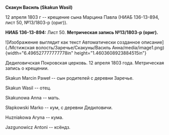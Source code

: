 **Скакун Василь (Skakun Wasil)**

12 апреля 1803 г -- крещение сына Марцина Павла (НИАБ 136-13-894, лист
50, №13/1803-р (ориг)).

**НИАБ 136-13-894:** Лист 50. **Метрическая запись №13/1803-р (ориг).**

![Изображение выглядит как текст Автоматически созданное
описание](./Мстижская волость/Заречье/Скакуны/Василь Анна/media/image1.png){width="6.496527777777778in"
height="1.4603608923884515in"}

Дедиловичская Покровская церковь. 12 апреля 1803 года. Метрическая
запись о крещении.

Skakun Marcin Paweł -- сын родителей с деревни Заречье.

Skakun Wasil -- отец.

Skakunowa Anna -- мать.

Słapkowski Marko -- кум, с деревни Дедиловичи.

Huzniakowa Aryna -- кума.

Jazgunowicz Antoni -- ксёндз.
